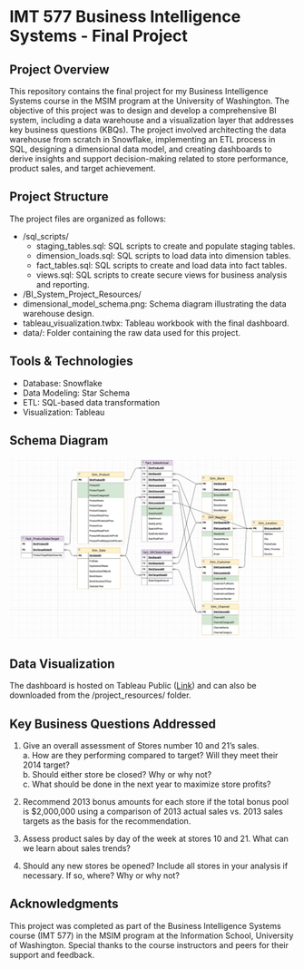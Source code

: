 # IMT 577 Business Intelligence Systems - Final Project

## Project Overview
This repository contains the final project for my Business Intelligence Systems course in the MSIM program at the University of Washington. The objective of this project was to design and develop a comprehensive BI system, including a data warehouse and a visualization layer that addresses key business questions (KBQs). The project involved architecting the data warehouse from scratch in Snowflake, implementing an ETL process in SQL, designing a dimensional data model, and creating dashboards to derive insights and support decision-making related to store performance, product sales, and target achievement.

## Project Structure
The project files are organized as follows:
- /sql_scripts/
  - staging_tables.sql: SQL scripts to create and populate staging tables.
  - dimension_loads.sql: SQL scripts to load data into dimension tables.
  - fact_tables.sql: SQL scripts to create and load data into fact tables.
  - views.sql: SQL scripts to create secure views for business analysis and reporting.
-  /BI_System_Project_Resources/
  - dimensional_model_schema.png: Schema diagram illustrating the data warehouse design.
  - tableau_visualization.twbx: Tableau workbook with the final dashboard.
  - data/: Folder containing the raw data used for this project.

## Tools & Technologies
- Database: Snowflake
- Data Modeling: Star Schema
- ETL: SQL-based data transformation
- Visualization: Tableau

## Schema Diagram
![schema diagram](project_resources/dimemsional_model_schema.png)

## Data Visualization
The dashboard is hosted on Tableau Public ([Link](https://public.tableau.com/app/profile/arnav.kulkarni/viz/IMT577_DW_ARNAV_KULKARNI_DASHBOARD_STORY/RetailStoreAnalysis)) and can also be downloaded from the /project_resources/ folder.

## Key Business Questions Addressed
1. Give an overall assessment of Stores number 10 and 21’s sales.  
   a. How are they performing compared to target? Will they meet their 2014 target?  
   b. Should either store be closed? Why or why not?  
   c. What should be done in the next year to maximize store profits?

2. Recommend 2013 bonus amounts for each store if the total bonus pool is $2,000,000 using a comparison of 2013 actual sales vs. 2013 sales targets as the basis for the recommendation.

3. Assess product sales by day of the week at stores 10 and 21. What can we learn about sales trends?

4. Should any new stores be opened? Include all stores in your analysis if necessary. If so, where? Why or why not?

## Acknowledgments
This project was completed as part of the Business Intelligence Systems course (IMT 577) in the MSIM program at the Information School, University of Washington. Special thanks to the course instructors and peers for their support and feedback.
